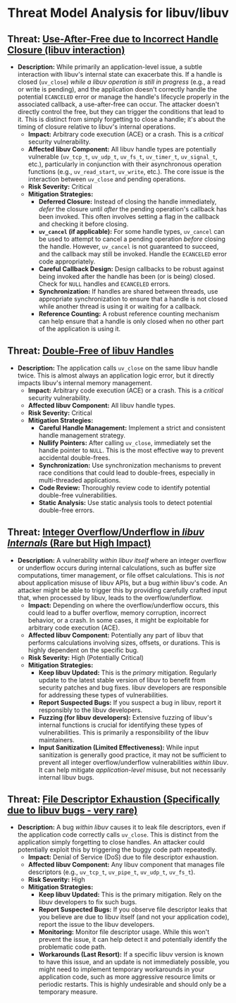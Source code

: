 # Threat Model Analysis for libuv/libuv

## Threat: [Use-After-Free due to Incorrect Handle Closure (libuv interaction)](./threats/use-after-free_due_to_incorrect_handle_closure__libuv_interaction_.md)

*   **Description:** While primarily an application-level issue, a subtle interaction with libuv's internal state can exacerbate this.  If a handle is closed (`uv_close`) *while a libuv operation is still in progress* (e.g., a read or write is pending), and the application doesn't correctly handle the potential `ECANCELED` error or manage the handle's lifecycle properly in the associated callback, a use-after-free can occur. The attacker doesn't directly control the free, but they can trigger the conditions that lead to it. This is distinct from simply forgetting to close a handle; it's about the timing of closure relative to libuv's internal operations.
    *   **Impact:** Arbitrary code execution (ACE) or a crash. This is a *critical* security vulnerability.
    *   **Affected libuv Component:** All libuv handle types are potentially vulnerable (`uv_tcp_t`, `uv_udp_t`, `uv_fs_t`, `uv_timer_t`, `uv_signal_t`, etc.), particularly in conjunction with their asynchronous operation functions (e.g., `uv_read_start`, `uv_write`, etc.). The core issue is the interaction between `uv_close` and pending operations.
    *   **Risk Severity:** Critical
    *   **Mitigation Strategies:**
        *   **Deferred Closure:**  Instead of closing the handle immediately, *defer* the closure until *after* the pending operation's callback has been invoked. This often involves setting a flag in the callback and checking it before closing.
        *   **`uv_cancel` (if applicable):** For some handle types, `uv_cancel` can be used to attempt to cancel a pending operation *before* closing the handle. However, `uv_cancel` is not guaranteed to succeed, and the callback may still be invoked.  Handle the `ECANCELED` error code appropriately.
        *   **Careful Callback Design:** Design callbacks to be robust against being invoked after the handle has been (or is being) closed. Check for `NULL` handles and `ECANCELED` errors.
        *   **Synchronization:** If handles are shared between threads, use appropriate synchronization to ensure that a handle is not closed while another thread is using it or waiting for a callback.
        *   **Reference Counting:** A robust reference counting mechanism can help ensure that a handle is only closed when no other part of the application is using it.

## Threat: [Double-Free of libuv Handles](./threats/double-free_of_libuv_handles.md)

*   **Description:** The application calls `uv_close` on the same libuv handle twice. This is almost always an application logic error, but it directly impacts libuv's internal memory management.
    *   **Impact:** Arbitrary code execution (ACE) or a crash. This is a *critical* security vulnerability.
    *   **Affected libuv Component:** All libuv handle types.
    *   **Risk Severity:** Critical
    *   **Mitigation Strategies:**
        *   **Careful Handle Management:** Implement a strict and consistent handle management strategy.
        *   **Nullify Pointers:** After calling `uv_close`, immediately set the handle pointer to `NULL`. This is the most effective way to prevent accidental double-frees.
        *   **Synchronization:** Use synchronization mechanisms to prevent race conditions that could lead to double-frees, especially in multi-threaded applications.
        *   **Code Review:** Thoroughly review code to identify potential double-free vulnerabilities.
        *   **Static Analysis:** Use static analysis tools to detect potential double-free errors.

## Threat: [Integer Overflow/Underflow in *libuv Internals* (Rare but High Impact)](./threats/integer_overflowunderflow_in_libuv_internals__rare_but_high_impact_.md)

* **Description:** A vulnerability *within libuv itself* where an integer overflow or underflow occurs during internal calculations, such as buffer size computations, timer management, or file offset calculations. This is *not* about application misuse of libuv APIs, but a bug *within* libuv's code. An attacker might be able to trigger this by providing carefully crafted input that, when processed by libuv, leads to the overflow/underflow.
    * **Impact:** Depending on where the overflow/underflow occurs, this could lead to a buffer overflow, memory corruption, incorrect behavior, or a crash. In some cases, it might be exploitable for arbitrary code execution (ACE).
    * **Affected libuv Component:** Potentially any part of libuv that performs calculations involving sizes, offsets, or durations. This is highly dependent on the specific bug.
    * **Risk Severity:** High (Potentially Critical)
    * **Mitigation Strategies:**
        *   **Keep libuv Updated:** This is the *primary* mitigation. Regularly update to the latest stable version of libuv to benefit from security patches and bug fixes. libuv developers are responsible for addressing these types of vulnerabilities.
        *   **Report Suspected Bugs:** If you suspect a bug in libuv, report it responsibly to the libuv developers.
        *   **Fuzzing (for libuv developers):** Extensive fuzzing of libuv's internal functions is crucial for identifying these types of vulnerabilities. This is primarily a responsibility of the libuv maintainers.
        * **Input Sanitization (Limited Effectiveness):** While input sanitization is generally good practice, it may not be sufficient to prevent all integer overflow/underflow vulnerabilities *within libuv*. It can help mitigate *application-level* misuse, but not necessarily internal libuv bugs.

## Threat: [File Descriptor Exhaustion (Specifically due to libuv bugs - very rare)](./threats/file_descriptor_exhaustion__specifically_due_to_libuv_bugs_-_very_rare_.md)

* **Description:** A bug *within libuv* causes it to leak file descriptors, even if the application code correctly calls `uv_close`. This is distinct from the application simply forgetting to close handles. An attacker could potentially exploit this by triggering the buggy code path repeatedly.
    * **Impact:** Denial of Service (DoS) due to file descriptor exhaustion.
    * **Affected libuv Component:** Any libuv component that manages file descriptors (e.g., `uv_tcp_t`, `uv_pipe_t`, `uv_udp_t`, `uv_fs_t`).
    * **Risk Severity:** High
    * **Mitigation Strategies:**
        * **Keep libuv Updated:** This is the primary mitigation. Rely on the libuv developers to fix such bugs.
        * **Report Suspected Bugs:** If you observe file descriptor leaks that you believe are due to libuv itself (and not your application code), report the issue to the libuv developers.
        * **Monitoring:** Monitor file descriptor usage. While this won't prevent the issue, it can help detect it and potentially identify the problematic code path.
        * **Workarounds (Last Resort):** If a specific libuv version is known to have this issue, and an update is not immediately possible, you might need to implement temporary workarounds in your application code, such as more aggressive resource limits or periodic restarts. This is highly undesirable and should only be a temporary measure.

